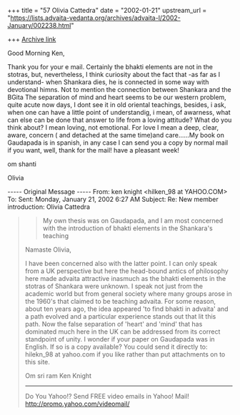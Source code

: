 +++
title = "57 Olivia Cattedra"
date = "2002-01-21"
upstream_url = "https://lists.advaita-vedanta.org/archives/advaita-l/2002-January/002238.html"

+++
[Archive link](https://lists.advaita-vedanta.org/archives/advaita-l/2002-January/002238.html)

Good Morning Ken,

Thank you for your e mail. Certainly the bhakti elements are not in the
stotras, but, nevertheless, I think curiosity about the fact that -as far as
I understand- when  Shankara dies, he is connected in some way with
devotional himns. Not to mention the connection between Shankara and the
BGita The separation of mind and heart seems to be our western problem,
quite acute now days, I dont see it in old oriental teachings, besides, i
ask, when one can have a little point of understandig, i mean, of awarness,
what can else can be done that answer to life from a loving attitude?  What
do you think about? I mean loving, not emotional. For love I mean a deep,
clear, aware, concern ( and detached at the same time)and care......My book
on Gaudapada is in spanish, in any case I can send you a copy by normal mail
if you want, well, thank for the mail!
have a pleasant week!

om shanti

Olivia


----- Original Message -----
From: ken knight <hilken_98 at YAHOO.COM>
To: <ADVAITA-L at LISTS.ADVAITA-VEDANTA.ORG>
Sent: Monday, January 21, 2002 6:27 AM
Subject: Re: New member introduction: Olivia Cattedra


> > My own thesis was on Gaudapada, and I am most
> > concerned with the
> > introduction of bhakti elements in the Shankara's
> > teaching
>
> Namaste Olivia,
>
> I have been concerned also with the latter point.  I
> can only speak from a UK perspective but here the
> head-bound antics of philosophy here made advaita
> attractive inasmuch as the bhakti elements in the
> stotras of Shankara were unknown. I speak not just
> from the academic world but from general society where
> many groups arose in the 1960's that claimed to be
> teaching advaita. For some reason, about ten years
> ago, the idea appeared 'to find bhakti in advaita' and
> a path evolved and a particular experience stands out
> that lit this path.
>  Now the false separation of 'heart' and 'mind' that
> has dominated much here in the UK can be addressed
> from its correct standpoint of unity.
> I wonder if your paper on Gaudapada was in English. If
> so is a copy available?  You could send it directly
> to:
> hilekn_98 at yahoo.com if you like rather than put
> attachments on to this site.
>
> Om sri ram
> Ken Knight
>
> __________________________________________________
> Do You Yahoo!?
> Send FREE video emails in Yahoo! Mail!
> http://promo.yahoo.com/videomail/
>

